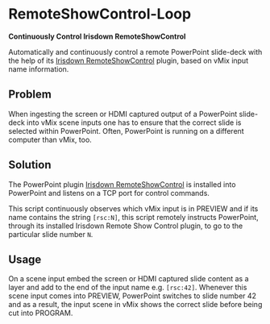 
RemoteShowControl-Loop
======================

**Continuously Control Irisdown RemoteShowControl**

Automatically and continuously control a remote
PowerPoint slide-deck with the help of its [Irisdown
RemoteShowControl](https://www.irisdown.co.uk/rsc.html) plugin,
based on vMix input name information.

Problem
-------

When ingesting the screen or HDMI captured output of a PowerPoint
slide-deck into vMix scene inputs one has to ensure that the correct
slide is selected within PowerPoint. Often, PowerPoint is running on a
different computer than vMix, too.

Solution
--------

The PowerPoint plugin [Irisdown
RemoteShowControl](https://www.irisdown.co.uk/rsc.html) is installed
into PowerPoint and listens on a TCP port for control commands.

This script continuously observes which vMix input is in PREVIEW and if
its name contains the string `[rsc:N]`, this script remotely instructs
PowerPoint, through its installed Irisdown Remote Show Control plugin,
to go to the particular slide number `N`.

Usage
-----

On a scene input embed the screen or HDMI captured slide content as a
layer and add to the end of the input name e.g. `[rsc:42]`. Whenever
this scene input comes into PREVIEW, PowerPoint switches to slide number
42 and as a result, the input scene in vMix shows the correct slide
before being cut into PROGRAM.

